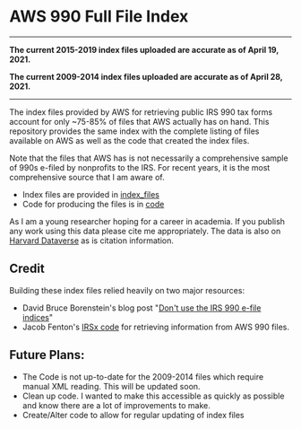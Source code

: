 # AWS 990 Full File Index

***
**The current 2015-2019 index files uploaded are accurate as of April 19, 2021.**

**The current 2009-2014 index files uploaded are accurate as of April 28, 2021.**
***

The index files provided by AWS for retrieving public IRS 990 tax forms account for only ~75-85% of files that AWS actually has on hand. This repository provides the same index with the complete listing of files available on AWS as well as the code that created the index files.

Note that the files that AWS has is not necessarily a comprehensive sample of 990s e-filed by nonprofits to the IRS. For recent years, it is the most comprehensive source that I am aware of.

- Index files are provided in [index_files](./index_files/)
- Code for producing the files is in [code](./code/)

As I am a young researcher hoping for a career in academia. If you publish any work using this data please cite me appropriately. The data is also on [Harvard Dataverse](https://doi.org/10.7910/DVN/BYJAPN) as is citation information.

## Credit

Building these index files relied heavily on two major resources:
- David Bruce Borenstein's blog post "[Don't use the IRS 990 e-file indices](https://appliednonprofitresearch.com/posts/2020/06/skip-the-irs-990-efile-indices/)"
- Jacob Fenton's [IRSx code](https://github.com/jsfenfen/990-xml-reader) for retrieving information from AWS 990 files.

## Future Plans:

- The Code is not up-to-date for the 2009-2014 files which require manual XML reading. This will be updated soon.
- Clean up code. I wanted to make this accessible as quickly as possible and know there are a lot of improvements to make.
- Create/Alter code to allow for regular updating of index files 

